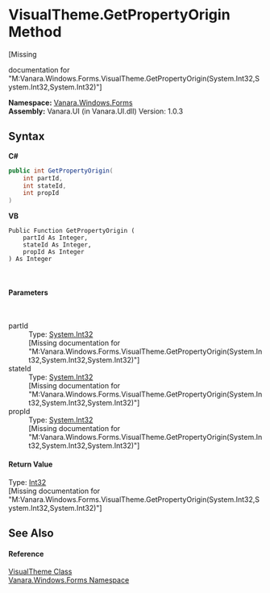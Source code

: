 # VisualTheme.GetPropertyOrigin Method 
 

\[Missing <summary> documentation for "M:Vanara.Windows.Forms.VisualTheme.GetPropertyOrigin(System.Int32,System.Int32,System.Int32)"\]

**Namespace:**&nbsp;<a href="c580cf52-4028-70db-28d0-f9b1abc03861">Vanara.Windows.Forms</a><br />**Assembly:**&nbsp;Vanara.UI (in Vanara.UI.dll) Version: 1.0.3

## Syntax

**C#**<br />
``` C#
public int GetPropertyOrigin(
	int partId,
	int stateId,
	int propId
)
```

**VB**<br />
``` VB
Public Function GetPropertyOrigin ( 
	partId As Integer,
	stateId As Integer,
	propId As Integer
) As Integer
```

<br />

#### Parameters
&nbsp;<dl><dt>partId</dt><dd>Type: <a href="http://msdn2.microsoft.com/en-us/library/td2s409d" target="_blank">System.Int32</a><br />\[Missing <param name="partId"/> documentation for "M:Vanara.Windows.Forms.VisualTheme.GetPropertyOrigin(System.Int32,System.Int32,System.Int32)"\]</dd><dt>stateId</dt><dd>Type: <a href="http://msdn2.microsoft.com/en-us/library/td2s409d" target="_blank">System.Int32</a><br />\[Missing <param name="stateId"/> documentation for "M:Vanara.Windows.Forms.VisualTheme.GetPropertyOrigin(System.Int32,System.Int32,System.Int32)"\]</dd><dt>propId</dt><dd>Type: <a href="http://msdn2.microsoft.com/en-us/library/td2s409d" target="_blank">System.Int32</a><br />\[Missing <param name="propId"/> documentation for "M:Vanara.Windows.Forms.VisualTheme.GetPropertyOrigin(System.Int32,System.Int32,System.Int32)"\]</dd></dl>

#### Return Value
Type: <a href="http://msdn2.microsoft.com/en-us/library/td2s409d" target="_blank">Int32</a><br />\[Missing <returns> documentation for "M:Vanara.Windows.Forms.VisualTheme.GetPropertyOrigin(System.Int32,System.Int32,System.Int32)"\]

## See Also


#### Reference
<a href="4efb9283-14e3-3c64-ab49-96ce157ac5b4">VisualTheme Class</a><br /><a href="c580cf52-4028-70db-28d0-f9b1abc03861">Vanara.Windows.Forms Namespace</a><br />